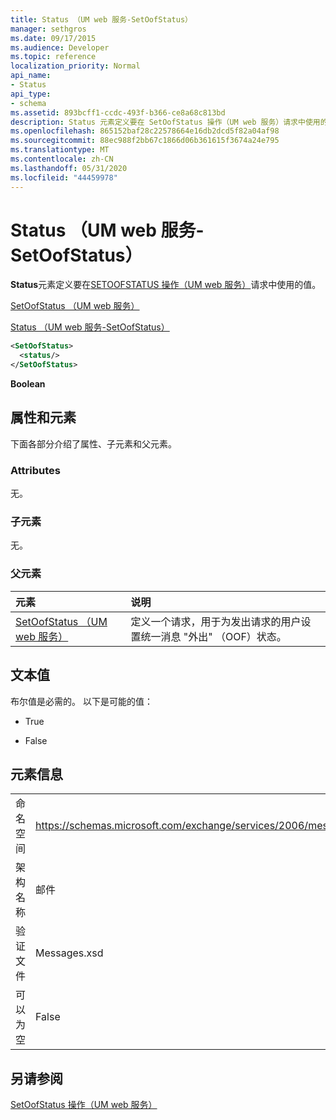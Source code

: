 ```yaml
---
title: Status （UM web 服务-SetOofStatus）
manager: sethgros
ms.date: 09/17/2015
ms.audience: Developer
ms.topic: reference
localization_priority: Normal
api_name:
- Status
api_type:
- schema
ms.assetid: 893bcff1-ccdc-493f-b366-ce8a68c813bd
description: Status 元素定义要在 SetOofStatus 操作（UM web 服务）请求中使用的值。
ms.openlocfilehash: 865152baf28c22578664e16db2dcd5f82a04af98
ms.sourcegitcommit: 88ec988f2bb67c1866d06b361615f3674a24e795
ms.translationtype: MT
ms.contentlocale: zh-CN
ms.lasthandoff: 05/31/2020
ms.locfileid: "44459978"
---
```

# <a name="status-um-web-service---setoofstatus"></a>Status （UM web 服务-SetOofStatus）

**Status**元素定义要在[SETOOFSTATUS 操作（UM web 服务）](setoofstatus-operation-um-web-service.md)请求中使用的值。 
  
[SetOofStatus （UM web 服务）](setoofstatus-um-web-service.md)
  
[Status （UM web 服务-SetOofStatus）](status-um-web-servicesetoofstatus.md)
  
```xml
<SetOofStatus>
  <status/>
</SetOofStatus>
```

 **Boolean**
## <a name="attributes-and-elements"></a>属性和元素

下面各部分介绍了属性、子元素和父元素。
  
### <a name="attributes"></a>Attributes

无。
  
### <a name="child-elements"></a>子元素

无。
  
### <a name="parent-elements"></a>父元素

|**元素**|**说明**|
|:-----|:-----|
|[SetOofStatus （UM web 服务）](setoofstatus-um-web-service.md) <br/> |定义一个请求，用于为发出请求的用户设置统一消息 "外出" （OOF）状态。  <br/> |
   
## <a name="text-value"></a>文本值

布尔值是必需的。 以下是可能的值：
  
- True
    
- False
    
## <a name="element-information"></a>元素信息

|||
|:-----|:-----|
|命名空间  <br/> |https://schemas.microsoft.com/exchange/services/2006/messages  <br/> |
|架构名称  <br/> |邮件  <br/> |
|验证文件  <br/> |Messages.xsd  <br/> |
|可以为空  <br/> |False  <br/> |
   
## <a name="see-also"></a>另请参阅



[SetOofStatus 操作（UM web 服务）](setoofstatus-operation-um-web-service.md)

